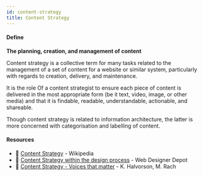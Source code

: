 ```yaml
---
id: content-strategy
title: Content Strategy
---
```


<!-- [![docs-source](https://img.shields.io/badge/SRC-UX%20Companion-blue)](https://play.google.com/store/apps/details?id=com.cyberduck.uxcompanion) -->

#### Define

**The planning, creation, and management of content**

Content strategy is a collective term for many tasks related to the management of a set of content for a website or similar system, particularly with regards to creation, delivery, and maintenance.

It is the role Of a content strategist to ensure each piece of content is delivered in the most appropriate form (be it text, video, image, or other media) and that it is findable, readable, understandable, actionable, and shareable.

Though content strategy is related to information architecture, the latter is more concerned with categorisation and labelling of content.

#### Resources

* 📃 [Content Strategy](https://en.wikipedia.org/wiki/Content_strategy) - Wikipedia
* 📃 [Content Strategy within the design process](https://www.ceros.com/blog/content-strategy-within-design-process/) - Web Designer Depot
* 📘 [Content Strategy - Voices that matter](https://www.amazon.co.uk/Content-Strategy-Voices-That-Matter-ebook/dp/B00794SWOQ) - K. Halvorson, M. Rach